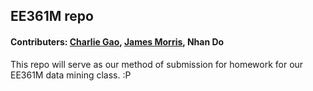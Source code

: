## EE361M repo
#### Contributers: [Charlie Gao](https://www.github.com/chargao/), [James Morris](https://www.github.com/Aku42/), Nhan Do
This repo will serve as our method of submission for homework for our EE361M data mining class. 
 :P 
